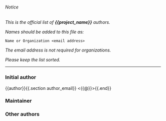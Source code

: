 ###### Notice

*This is the official list of ***{{project_name}}*** authors.*

*Names should be added to this file as:*

	Name or Organization <email address>

*The email address is not required for organizations.*

*Please keep the list sorted.*

* * *

### Initial author

{{author}}{{.section author_email}} <{{@}}>{{.end}}

### Maintainer



### Other authors


